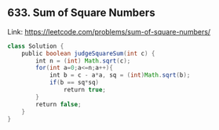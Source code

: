 ## 633. Sum of Square Numbers
Link: https://leetcode.com/problems/sum-of-square-numbers/

```java
class Solution {
    public boolean judgeSquareSum(int c) {
        int n = (int) Math.sqrt(c);
        for(int a=0;a<=n;a++){
            int b = c - a*a, sq = (int)Math.sqrt(b);
            if(b == sq*sq)
                return true;
        }
        return false;
    }
}
```
